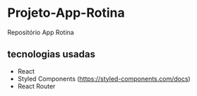 # Projeto-App-Rotina
Repositório App Rotina

## tecnologias usadas 

- React
- Styled Components (https://styled-components.com/docs)
- React Router 
